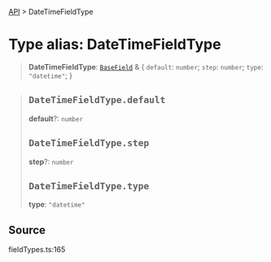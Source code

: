 [API](../index.md) > DateTimeFieldType

# Type alias: DateTimeFieldType

> **DateTimeFieldType**: [`BaseField`](type-alias.BaseField.md) & \{
  `default`: `number`;
  `step`: `number`;
  `type`: `"datetime"`;
 }

> ## `DateTimeFieldType.default`
>
> **default**?: `number`
>
> ## `DateTimeFieldType.step`
>
> **step**?: `number`
>
> ## `DateTimeFieldType.type`
>
> **type**: `"datetime"`
>
>

## Source

fieldTypes.ts:165
